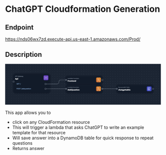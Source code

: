 # ChatGPT Cloudformation Generation

## Endpoint

https://nds06wx7zd.execute-api.us-east-1.amazonaws.com/Prod/

## Description

![arc](./arc.png)

This app allows you to

-   click on any CloudFormation resource
-   This will trigger a lambda that asks ChatGPT to write an example template for that resource
-   Will save answer into a DynamoDB table for quick response to repeat questions
-   Returns answer
